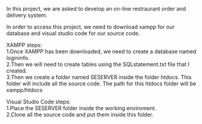 In this project, we are asked to develop an on-line restraurant order and delivery system.


In order to access this project, we need to download xampp for our database and visual studio code for our source code.
<br>

XAMPP steps:<br>1.Once XAMPP has been downloaded, we need to create a database named logininfo.
<br>2.Then we will need to create tables using the SQLstatement.txt file that I created.
<br>3.Then we create a folder named SESERVER inside the folder htdocs. This folder will include all the source code. The path for this htdocs folder will be xampp/htdocs



Visual Studio Code steps:
<br>
1.Place the SESERVER folder inside the working enviroment.
<br>
2.Clone all the source code and put them inside this folder.




